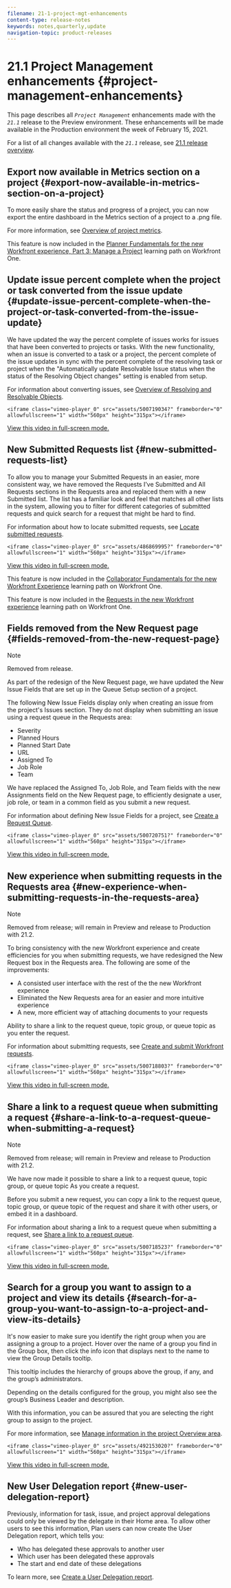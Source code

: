 ```yaml
---
filename: 21-1-project-mgt-enhancements
content-type: release-notes
keywords: notes,quarterly,update
navigation-topic: product-releases
---
```




# 21.1 Project Management enhancements {#project-management-enhancements}

This page describes all *`Project Management`* enhancements made with the *`21.1`* release to the Preview environment. These enhancements will be made available in the Production environment the week of February 15, 2021.


For a list of all changes available with the *`21.1`* release, see [21.1 release overview](21-1-release-overview.md).


## Export now available in Metrics section on a project {#export-now-available-in-metrics-section-on-a-project}

To more easily share the status and progress of a project, you can now export the entire dashboard in the Metrics section of a project to a .png file.


For more information, see [Overview of project metrics](project-metrics.md).


This feature is now included in the [Planner Fundamentals for the new Workfront experience, Part 3: Manage a Project](https://one.workfront.com/s/learningpath3/planner-fundamentals-for-the-new-workfront-experience-part-3-manage-a-project-MCG6OJL724XRBLHBXEAKGAUZOJ6U) learning path on Workfront One.


## Update issue percent complete when the project or task converted from the issue update {#update-issue-percent-complete-when-the-project-or-task-converted-from-the-issue-update}

We have updated the way the percent complete of issues works for issues that have been converted to projects or tasks. With the new functionality, when an issue is converted to a task or a project, the percent complete of the issue updates in sync with the percent complete of the resolving task or project when the "Automatically update Resolvable Issue status when the status of the Resolving Object changes" setting is enabled from setup.


For information about converting issues, see [Overview of Resolving and Resolvable Objects](resolving-and-resolvable-objects.md).


`<iframe class="vimeo-player_0" src="assets/500719034?" frameborder="0" allowfullscreen="1" width="560px" height="315px"></iframe>` 


[View this video in full-screen mode.](https://vimeo.com/500719034/87fc33b58d) 


## New Submitted Requests list {#new-submitted-requests-list}

To allow you to manage your Submitted Requests in an easier, more consistent way, we have removed the Requests I’ve Submitted and All Requests sections in the Requests area and replaced them with a new Submitted list. The list has a familiar look and feel that matches all other lists in the system, allowing you to filter for different categories of submitted requests and quick search for a request that might be hard to find.


For information about how to locate submitted requests, see [Locate submitted requests](locate-submitted-requests.md).


`<iframe class="vimeo-player_0" src="assets/486869995?" frameborder="0" allowfullscreen="1" width="560px" height="315px"></iframe>` 


[View this video in full-screen mode.](https://vimeo.com/486869995/53b63d4053) 


This feature is now included in the [Collaborator Fundamentals for the new Workfront Experience](https://one.workfront.com/s/learningpath1/collaborator-fundamentals-for-the-new-workfront-experience-MCY5AMOQQTGFDVZB4ODS6TXCYE2A) learning path on Workfront One.


This feature is now included in the [Requests in the new Workfront experience](https://one.workfront.com/s/learningpath3/core-team-requests-in-the-new-workfront-experience-MCHWSSDWRFC5EKXFBXTQ6MJNKE7E) learning path on Workfront One.


## Fields removed from the New Request page {#fields-removed-from-the-new-request-page}



>[!NOTE]
>
>Removed from release.


As part of the redesign of the New Request page, we have updated the New Issue Fields that are set up in the Queue Setup section of a project.


The following New Issue Fields display only when creating an issue from the project's Issues section. They do not display when submitting an issue using a request queue in the Requests area:



*  Severity
*  Planned Hours
*  Planned Start Date
*  URL
*  Assigned To
*  Job Role
*  Team


We have replaced the Assigned To, Job Role, and Team fields with the new Assignments field on the New Request page, to efficiently designate a user, job role, or team in a common field as you submit a new request.


For information about defining New Issue Fields for a project, see [Create a Request Queue](create-request-queue.md).


`<iframe class="vimeo-player_0" src="assets/500720751?" frameborder="0" allowfullscreen="1" width="560px" height="315px"></iframe>` 


[View this video in full-screen mode.](https://vimeo.com/500720751/63bdf6ac91) 


## New experience when submitting requests in the Requests area {#new-experience-when-submitting-requests-in-the-requests-area}



>[!NOTE]
>
>Removed from release; will remain in Preview and release to Production with 21.2.


To bring consistency with the new Workfront experience and create efficiencies for you when submitting requests, we have redesigned the New Request box in the Requests area. The following are some of the improvements:



*  A consisted user interface with the rest of the the new Workfront experience
*  Eliminated the New Requests area for an easier and more intuitive experience
*  A new, more efficient way of attaching documents to your requests


Ability to share a link to the request queue, topic group, or queue topic as you enter the request.


For information about submitting requests, see [Create and submit Workfront requests](create-submit-requests.md).


`<iframe class="vimeo-player_0" src="assets/500718803?" frameborder="0" allowfullscreen="1" width="560px" height="315px"></iframe>` 


[View this video in full-screen mode.](https://vimeo.com/500718803/3cac0e333d) 


## Share a link to a request queue when submitting a request {#share-a-link-to-a-request-queue-when-submitting-a-request}



>[!NOTE]
>
>Removed from release; will remain in Preview and release to Production with 21.2.


We have now made it possible to share a link to a request queue, topic group, or queue topic As you create a request.


Before you submit a new request, you can copy a link to the request queue, topic group, or queue topic of the request and share it with other users, or embed it in a dashboard.


For information about sharing a link to a request queue when submitting a request, see [Share a link to a request queue](share-link-to-request-queue.md).


`<iframe class="vimeo-player_0" src="assets/500718523?" frameborder="0" allowfullscreen="1" width="560px" height="315px"></iframe>` 


[View this video in full-screen mode.](https://vimeo.com/500718523/bc6600e610) 


## Search for a group you want to assign to a project and view its details {#search-for-a-group-you-want-to-assign-to-a-project-and-view-its-details}

It's now easier to make sure you identify the right group when you are assigning a group to a project. Hover over the name of a group you find in the Group box, then click the info icon that displays next to the name to view the Group Details tooltip.


This tooltip includes the hierarchy of groups above the group, if any, and the group’s administrators.


Depending on the details configured for the group, you might also see the group’s Business Leader and description.


With this information, you can be assured that you are selecting the right group to assign to the project.


For more information, see [Manage information in the project Overview area](understand-project-overview-area.md).


`<iframe class="vimeo-player_0" src="assets/492153020?" frameborder="0" allowfullscreen="1" width="560px" height="315px"></iframe>` 


[View this video in full-screen mode.](https://vimeo.com/492153020/dfaa5b708a) 


## New User Delegation report {#new-user-delegation-report}

Previously, information for task, issue, and project approval delegations could only be viewed by the delegate in their Home area. To allow other users to see this information, Plan users can now create the User Delegation report, which tells you:



*  Who has delegated these approvals to another user
*  Which user has been delegated these approvals
*  The start and end date of these delegations


To learn more, see [Create a User Delegation report](create-user-delegation-report.md).
